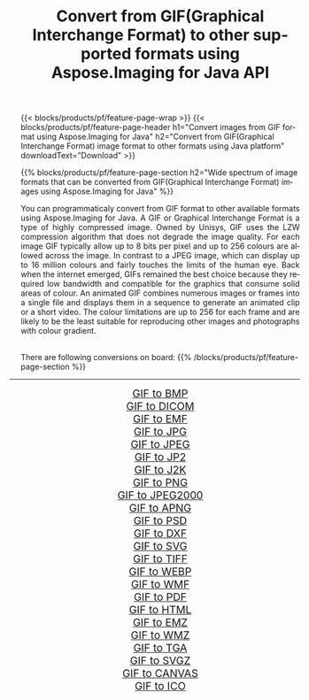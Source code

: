 ﻿---
title: Convert from GIF(Graphical Interchange Format) to other supported formats using Aspose.Imaging for Java API 
weight: 3920
url: /java/conversion/from/gif/ 
lang: en
langdirlevel: 2
locales: zh-hans,ja,it,ru,de,es,fr,nl,id,lt,pl,pt,vi,tr,ko,zh-hant,ar,hi,th,sv,cs,uk,he
description: Aspose.Imaging API can easily convert from GIF(Graphical Interchange Format) to other formats using Java platform
---

{{< blocks/products/pf/feature-page-wrap >}}
{{< blocks/products/pf/feature-page-header h1="Convert images from GIF format using Aspose.Imaging for Java" h2="Convert from GIF(Graphical Interchange Format) image format to other formats using Java platform" downloadText="Download" >}}


{{% blocks/products/pf/feature-page-section  h2="Wide spectrum of image formats that can be converted from GIF(Graphical Interchange Format) images using Aspose.Imaging for Java" %}}
<p align=justify>You can programmaticaly convert from GIF format to other available formats using 
Aspose.Imaging for Java. A GIF or Graphical Interchange Format is a type of highly compressed image. Owned by Unisys, GIF uses the LZW compression algorithm that does not degrade the image quality. For each image GIF typically allow up to 8 bits per pixel and up to 256 colours are allowed across the image. In contrast to a JPEG image, which can display up to 16 million colours and fairly touches the limits of the human eye. Back when the internet emerged, GIFs remained the best choice because they required low bandwidth and compatible for the graphics that consume solid areas of colour. An animated GIF combines numerous images or frames into a single file and displays them in a sequence to generate an animated clip or a short video. The colour limitations are up to 256 for each frame and are likely to be the least suitable for reproducing other images and photographs with colour gradient.</p>
<br/>
There are following conversions on board:
{{% /blocks/products/pf/feature-page-section %}}
<div class="container-fluid productfamilypage bg-gray">
    <div class="convertypes bg-gray agp-content section">
        <div class="container">
		<hr style="margin-left:-20px;"/>
		<div class="row other-converters" style="gap: 10px;font-size: 19px;text-align:center;">
		    <div class='col-md-2 other-converter remove-lp remove-rp'><a href="/imaging/java/conversion/gif-to-bmp/" style="padding:15px;">GIF to BMP</a></div><div class='col-md-2 other-converter remove-lp remove-rp'><a href="/imaging/java/conversion/gif-to-dicom/" style="padding:15px;">GIF to DICOM</a></div><div class='col-md-2 other-converter remove-lp remove-rp'><a href="/imaging/java/conversion/gif-to-emf/" style="padding:15px;">GIF to EMF</a></div><div class='col-md-2 other-converter remove-lp remove-rp'><a href="/imaging/java/conversion/gif-to-jpg/" style="padding:15px;">GIF to JPG</a></div><div class='col-md-2 other-converter remove-lp remove-rp'><a href="/imaging/java/conversion/gif-to-jpeg/" style="padding:15px;">GIF to JPEG</a></div><div class='col-md-2 other-converter remove-lp remove-rp'><a href="/imaging/java/conversion/gif-to-jp2/" style="padding:15px;">GIF to JP2</a></div><div class='col-md-2 other-converter remove-lp remove-rp'><a href="/imaging/java/conversion/gif-to-j2k/" style="padding:15px;">GIF to J2K</a></div><div class='col-md-2 other-converter remove-lp remove-rp'><a href="/imaging/java/conversion/gif-to-png/" style="padding:15px;">GIF to PNG</a></div><div class='col-md-2 other-converter remove-lp remove-rp'><a href="/imaging/java/conversion/gif-to-jpeg2000/" style="padding:15px;">GIF to JPEG2000</a></div><div class='col-md-2 other-converter remove-lp remove-rp'><a href="/imaging/java/conversion/gif-to-apng/" style="padding:15px;">GIF to APNG</a></div><div class='col-md-2 other-converter remove-lp remove-rp'><a href="/imaging/java/conversion/gif-to-psd/" style="padding:15px;">GIF to PSD</a></div><div class='col-md-2 other-converter remove-lp remove-rp'><a href="/imaging/java/conversion/gif-to-dxf/" style="padding:15px;">GIF to DXF</a></div><div class='col-md-2 other-converter remove-lp remove-rp'><a href="/imaging/java/conversion/gif-to-svg/" style="padding:15px;">GIF to SVG</a></div><div class='col-md-2 other-converter remove-lp remove-rp'><a href="/imaging/java/conversion/gif-to-tiff/" style="padding:15px;">GIF to TIFF</a></div><div class='col-md-2 other-converter remove-lp remove-rp'><a href="/imaging/java/conversion/gif-to-webp/" style="padding:15px;">GIF to WEBP</a></div><div class='col-md-2 other-converter remove-lp remove-rp'><a href="/imaging/java/conversion/gif-to-wmf/" style="padding:15px;">GIF to WMF</a></div><div class='col-md-2 other-converter remove-lp remove-rp'><a href="/imaging/java/conversion/gif-to-pdf/" style="padding:15px;">GIF to PDF</a></div><div class='col-md-2 other-converter remove-lp remove-rp'><a href="/imaging/java/conversion/gif-to-html/" style="padding:15px;">GIF to HTML</a></div><div class='col-md-2 other-converter remove-lp remove-rp'><a href="/imaging/java/conversion/gif-to-emz/" style="padding:15px;">GIF to EMZ</a></div><div class='col-md-2 other-converter remove-lp remove-rp'><a href="/imaging/java/conversion/gif-to-wmz/" style="padding:15px;">GIF to WMZ</a></div><div class='col-md-2 other-converter remove-lp remove-rp'><a href="/imaging/java/conversion/gif-to-tga/" style="padding:15px;">GIF to TGA</a></div><div class='col-md-2 other-converter remove-lp remove-rp'><a href="/imaging/java/conversion/gif-to-svgz/" style="padding:15px;">GIF to SVGZ</a></div><div class='col-md-2 other-converter remove-lp remove-rp'><a href="/imaging/java/conversion/gif-to-canvas/" style="padding:15px;">GIF to CANVAS</a></div><div class='col-md-2 other-converter remove-lp remove-rp'><a href="/imaging/java/conversion/gif-to-ico/" style="padding:15px;">GIF to ICO</a></div>
                </div>
        </div>
    </div>
</div>
<br/>

